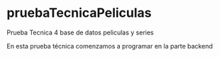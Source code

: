 # pruebaTecnicaPeliculas
Prueba Tecnica 4 base de datos peliculas y series

En esta prueba técnica comenzamos a programar en la parte backend
